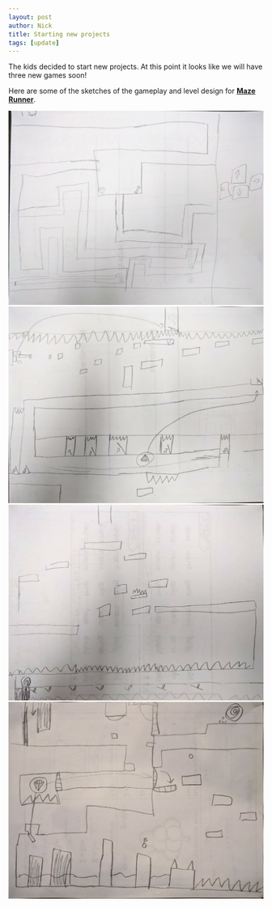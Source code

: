 ```yaml
---
layout: post
author: Nick
title: Starting new projects
tags: [update]
---
```


The kids decided to start new projects. At this point it looks like we
will have three new games soon!

Here are some of the sketches of the gameplay and level design for
[**Maze
Runner**](https://github.com/video-game-coding-club/maze-runner).

<img src="/assets/maze-runner-sketch-1.jpg" alt="Maze Runner Sketch 1" width="600">
<img src="/assets/maze-runner-sketch-2.jpg" alt="Maze Runner Sketch 1" width="600">
<img src="/assets/maze-runner-sketch-3.jpg" alt="Maze Runner Sketch 1" width="600">
<img src="/assets/maze-runner-sketch-4.jpg" alt="Maze Runner Sketch 1" width="600">
